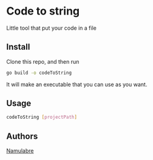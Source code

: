 # Code to string

Little tool that put your code in a file

## Install

Clone this repo, and then run

````bash
go build -o codeToString
````

It will make an executable that you can use as you want.

## Usage
````bash
codeToString [projectPath]
````

## Authors
[Namulabre](https://github.com/Namularbre)
